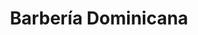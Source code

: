 ---
title: "Barbería Dominicana"
url: /ciudad-autonoma-de-buenos-aires/barberia-dominicana/
shop: Friseur
---